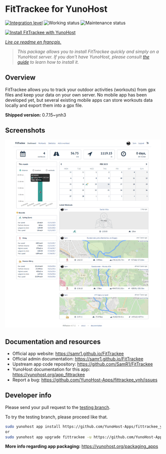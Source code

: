 <!--
N.B.: This README was automatically generated by https://github.com/YunoHost/apps/tree/master/tools/README-generator
It shall NOT be edited by hand.
-->

# FitTrackee for YunoHost

[![Integration level](https://dash.yunohost.org/integration/fittrackee.svg)](https://dash.yunohost.org/appci/app/fittrackee) ![Working status](https://ci-apps.yunohost.org/ci/badges/fittrackee.status.svg) ![Maintenance status](https://ci-apps.yunohost.org/ci/badges/fittrackee.maintain.svg)

[![Install FitTrackee with YunoHost](https://install-app.yunohost.org/install-with-yunohost.svg)](https://install-app.yunohost.org/?app=fittrackee)

*[Lire ce readme en français.](./README_fr.md)*

> *This package allows you to install FitTrackee quickly and simply on a YunoHost server.
If you don't have YunoHost, please consult [the guide](https://yunohost.org/#/install) to learn how to install it.*

## Overview

FitTrackee allows you to track your outdoor activities (workouts) from gpx files and keep your data on your own server.
No mobile app has been developed yet, but several existing mobile apps can store workouts data locally and export them into a gpx file.


**Shipped version:** 0.7.15~ynh3

## Screenshots

![Screenshot of FitTrackee](./doc/screenshots/screenshot-fittrackee.png)

## Documentation and resources

* Official app website: <https://samr1.github.io/FitTrackee>
* Official admin documentation: <https://samr1.github.io/FitTrackee>
* Upstream app code repository: <https://github.com/SamR1/FitTrackee>
* YunoHost documentation for this app: <https://yunohost.org/app_fittrackee>
* Report a bug: <https://github.com/YunoHost-Apps/fittrackee_ynh/issues>

## Developer info

Please send your pull request to the [testing branch](https://github.com/YunoHost-Apps/fittrackee_ynh/tree/testing).

To try the testing branch, please proceed like that.

``` bash
sudo yunohost app install https://github.com/YunoHost-Apps/fittrackee_ynh/tree/testing --debug
or
sudo yunohost app upgrade fittrackee -u https://github.com/YunoHost-Apps/fittrackee_ynh/tree/testing --debug
```

**More info regarding app packaging:** <https://yunohost.org/packaging_apps>
